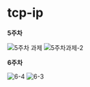 # tcp-ip

**5주차**


![5주차 과제](https://user-images.githubusercontent.com/53885957/161108309-be8eec93-3852-48f1-a12a-9029896cf261.PNG)
![5주차과제-2](https://user-images.githubusercontent.com/53885957/161108318-b04d4284-eadf-41f0-bb6a-58edb5cbc44b.PNG)



**6주차**


![6-4](https://user-images.githubusercontent.com/53885957/162267584-83d6def4-56c2-4021-9092-58cc74983560.PNG)
![6-3](https://user-images.githubusercontent.com/53885957/162266859-14ad3236-7f15-4da5-822e-85b710c2ea10.PNG)



